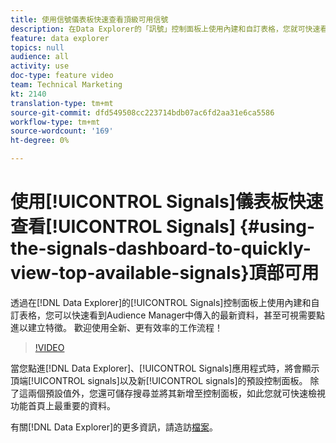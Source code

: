 ```yaml
---
title: 使用信號儀表板快速查看頂級可用信號
description: 在Data Explorer的「訊號」控制面板上使用內建和自訂表格，您就可快速看到Audience Manager中傳入的最新資料，甚至可視需要點進以建立特徵。 歡迎使用全新、更有效率的工作流程！
feature: data explorer
topics: null
audience: all
activity: use
doc-type: feature video
team: Technical Marketing
kt: 2140
translation-type: tm+mt
source-git-commit: dfd549508cc223714bdb07ac6fd2aa31e6ca5586
workflow-type: tm+mt
source-wordcount: '169'
ht-degree: 0%

---
```



# 使用[!UICONTROL Signals]儀表板快速查看[!UICONTROL Signals] {#using-the-signals-dashboard-to-quickly-view-top-available-signals}頂部可用

透過在[!DNL Data Explorer]的[!UICONTROL Signals]控制面板上使用內建和自訂表格，您可以快速看到Audience Manager中傳入的最新資料，甚至可視需要點進以建立特徵。 歡迎使用全新、更有效率的工作流程！

>[!VIDEO](https://video.tv.adobe.com/v/25151/?quality=12)

當您點進[!DNL Data Explorer]、[!UICONTROL Signals]應用程式時，將會顯示頂端[!UICONTROL signals]以及新[!UICONTROL signals]的預設控制面板。 除了這兩個預設值外，您還可儲存搜尋並將其新增至控制面板，如此您就可快速檢視功能首頁上最重要的資料。

有關[!DNL Data Explorer]的更多資訊，請造訪[檔案](https://experiencecloud.adobe.com/resources/help/en_US/aam/data-explorer.html)。